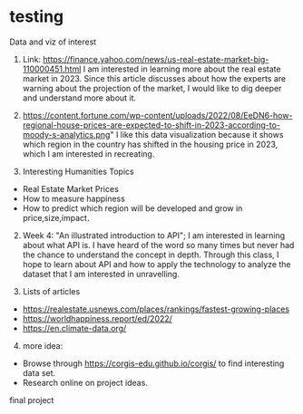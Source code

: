 # testing
Data and viz of interest
1. Link: https://finance.yahoo.com/news/us-real-estate-market-big-110000451.html 
 I am interested in learning more about the real estate market in 2023. Since this article discusses about how the experts are warning about the projection of the market, I would like to dig deeper and understand more about it.

2. https://content.fortune.com/wp-content/uploads/2022/08/EeDN6-how-regional-house-prices-are-expected-to-shift-in-2023-according-to-moody-s-analytics.png"
I like this data visualization because it shows which region in the country has shifted in the housing price in 2023, which I am interested in recreating.



1. Interesting Humanities Topics
* Real Estate Market Prices
* How to measure happiness
* How to predict which region will be developed and grow in price,size,impact. 

2. Week 4: "An illustrated introduction to API"; I am interested in learning about what API is. I have heard of the word so many times but never had the chance to understand the concept in depth. Through this class, I hope to learn about API and how to apply the technology to analyze the dataset that I am interested in unravelling. 


3. Lists of articles
* https://realestate.usnews.com/places/rankings/fastest-growing-places 
* https://worldhappiness.report/ed/2022/
* https://en.climate-data.org/


4. more idea:
- Browse through https://corgis-edu.github.io/corgis/ to find interesting data set.
- Research online on project ideas. 

final project 